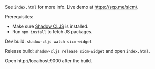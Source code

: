 See `index.html` for more info. Live demo at https://sxp.me/sicm/.

Prerequisites:
  * Make sure [Shadow CLJS](https://github.com/thheller/shadow-cljs) is installed.
  * Run `npm install` to fetch JS packages.


Dev build:
 `shadow-cljs watch sicm-widget`
 
Release build:
 `shadow-cljs release sicm-widget` and open `index.html`.

Open http://localhost:9000 after the build.